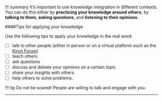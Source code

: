 !!! summary
	It’s important to use knowledge integration in different contexts. You can do this either by __practicing your knowledge around others__, by __talking to them__, __asking questions__, and __listening to their opinions__.
	
####Tips for applying your knowledge

Use the following tips to apply your knowledge in the real word:

* [ ] talk to other people (either in person or on a virtual platform such as the [Kiron Forum](https://forum.kiron.ngo/))
* [ ] teach others
* [ ] ask questions
* [ ] discuss and debate your opinions on a certain topic
* [ ] share your insights with others.
* [ ] help others to solve problems.

!!! tip
	Do not be scared! People are willing to talk and engage with you.

****